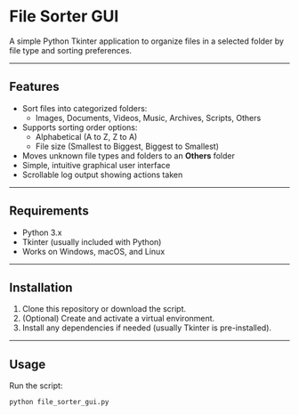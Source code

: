 # File Sorter GUI

A simple Python Tkinter application to organize files in a selected folder by file type and sorting preferences.

---

## Features

- Sort files into categorized folders:
  - Images, Documents, Videos, Music, Archives, Scripts, Others
- Supports sorting order options:
  - Alphabetical (A to Z, Z to A)
  - File size (Smallest to Biggest, Biggest to Smallest)
- Moves unknown file types and folders to an **Others** folder
- Simple, intuitive graphical user interface
- Scrollable log output showing actions taken

---

## Requirements

- Python 3.x
- Tkinter (usually included with Python)
- Works on Windows, macOS, and Linux

---

## Installation

1. Clone this repository or download the script.
2. (Optional) Create and activate a virtual environment.
3. Install any dependencies if needed (usually Tkinter is pre-installed).

---

## Usage

Run the script:

```bash
python file_sorter_gui.py
